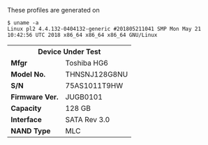 These profiles are generated on

```
$ uname -a
Linux pl2 4.4.132-0404132-generic #201805211041 SMP Mon May 21 10:42:56 UTC 2018 x86_64 x86_64 x86_64 GNU/Linux
```

<table>
  <tr>
    <th colspan="2"><b>Device Under Test</b></th>
  </tr>
  <tr>
    <td><b>Mfgr</b></td>
    <td>Toshiba HG6</td>
  </tr>
  <tr>
    <td><b>Model No.</b></td>
    <td>THNSNJ128G8NU</td>
  </tr>
  <tr>
    <td><b>S/N</b></td>
    <td>75AS1011T9HW</td>
  </tr>
  <tr>
    <td><b>Firmware Ver.</b></td>
    <td>JUGB0101</td>
  </tr>
  <tr>
    <td><b>Capacity</b></td>
    <td>128 GB</td>
  </tr>
  <tr>
    <td><b>Interface</b></td>
    <td>SATA Rev 3.0<br></td>
  </tr>
  <tr>
    <td><b>NAND Type</b></td>
    <td>MLC</td>
  </tr>
</table>
